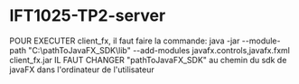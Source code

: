 # IFT1025-TP2-server

POUR EXECUTER client_fx, il faut faire la commande: java -jar --module-path "C:\pathToJavaFX_SDK\lib" --add-modules javafx.controls,javafx.fxml client_fx.jar IL FAUT CHANGER "pathToJavaFX_SDK" au chemin du sdk de javaFX dans l'ordinateur de l'utilisateur
